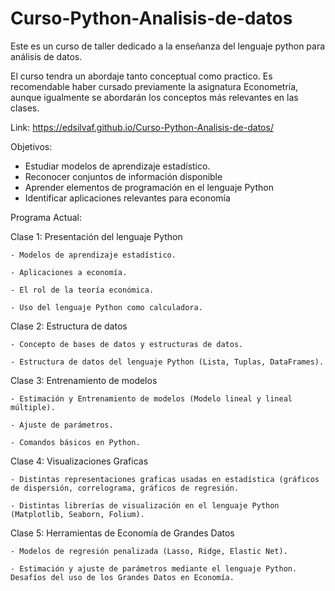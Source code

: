 # Curso-Python-Analisis-de-datos
Este es un curso de taller dedicado a la enseñanza del lenguaje python para análisis de datos.

El curso tendra un abordaje tanto conceptual como practico. Es recomendable haber cursado previamente la asignatura Econometría, aunque igualmente se abordarán los conceptos más relevantes en las clases.

Link: https://edsilvaf.github.io/Curso-Python-Analisis-de-datos/


Objetivos:
-	Estudiar modelos de aprendizaje estadístico.
-	Reconocer conjuntos de información disponible
-	Aprender elementos de programación en el lenguaje Python
-	Identificar aplicaciones relevantes para economía 

Programa Actual:

  Clase 1: Presentación del lenguaje Python
  
    - Modelos de aprendizaje estadístico. 
    
    - Aplicaciones a economía. 
    
    - El rol de la teoría económica. 
    
    - Uso del lenguaje Python como calculadora.     

  Clase 2: Estructura de datos
  
    - Concepto de bases de datos y estructuras de datos.
    
    - Estructura de datos del lenguaje Python (Lista, Tuplas, DataFrames).
    
  Clase 3: Entrenamiento de modelos
  
    - Estimación y Entrenamiento de modelos (Modelo lineal y lineal múltiple). 
    
    - Ajuste de parámetros. 
    
    - Comandos básicos en Python.
    
  Clase 4: Visualizaciones Graficas
  
    - Distintas representaciones graficas usadas en estadística (gráficos de dispersión, correlograma, gráficos de regresión.
    
    - Distintas librerías de visualización en el lenguaje Python (Matplotlib, Seaborn, Folium).
    
  Clase 5: Herramientas de Economía de Grandes Datos 
  
    - Modelos de regresión penalizada (Lasso, Ridge, Elastic Net).
    
    - Estimación y ajuste de parámetros mediante el lenguaje Python. Desafíos del uso de los Grandes Datos en Economía.
